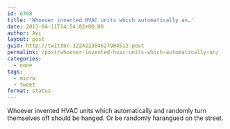 ```yaml
---
id: 6768
title: 'Whoever invented HVAC units which automatically an…'
date: 2013-04-11T14:54:02+00:00
author: Avi
layout: post
guid: http://twitter-322422304627904512-post
permalink: /post/whoever-invented-hvac-units-which-automatically-an/
categories:
  - none
tags:
  - micro
  - tweet
format: status
---
```

Whoever invented HVAC units which automatically and randomly turn themselves off should be hanged. Or be randomly harangued on the street.